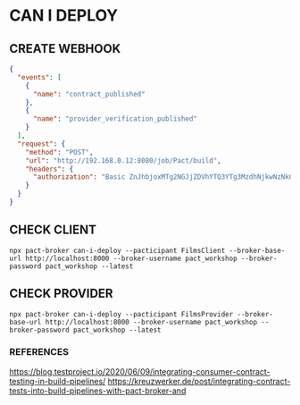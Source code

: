 # CAN I DEPLOY

## CREATE WEBHOOK

```json
{
  "events": [
    {
      "name": "contract_published"
    },
    {
      "name": "provider_verification_published"
    }
  ],
  "request": {
    "method": "POST",
    "url": "http://192.168.0.12:8080/job/Pact/build",
    "headers": {
      "authorization": "Basic ZnJhbjoxMTg2NGJjZDVhYTQ3YTg3MzdhNjkwNzNkOGVhZDhiZmMw"
    }
  }
}
```

## CHECK CLIENT

`npx pact-broker can-i-deploy --pacticipant FilmsClient --broker-base-url http://localhost:8000 --broker-username pact_workshop --broker-password pact_workshop --latest`

## CHECK PROVIDER

`npx pact-broker can-i-deploy --pacticipant FilmsProvider --broker-base-url http://localhost:8000 --broker-username pact_workshop --broker-password pact_workshop --latest`

### REFERENCES

<https://blog.testproject.io/2020/06/09/integrating-consumer-contract-testing-in-build-pipelines/>
<https://kreuzwerker.de/post/integrating-contract-tests-into-build-pipelines-with-pact-broker-and>

```

```
